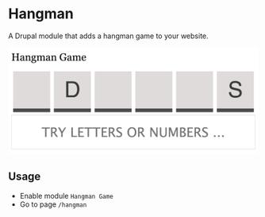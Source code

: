 # Hangman
A Drupal module that adds a hangman game to your website.

![screenshot](./images/screenshot.png)

## Usage

- Enable module `Hangman Game`
- Go to page `/hangman`

